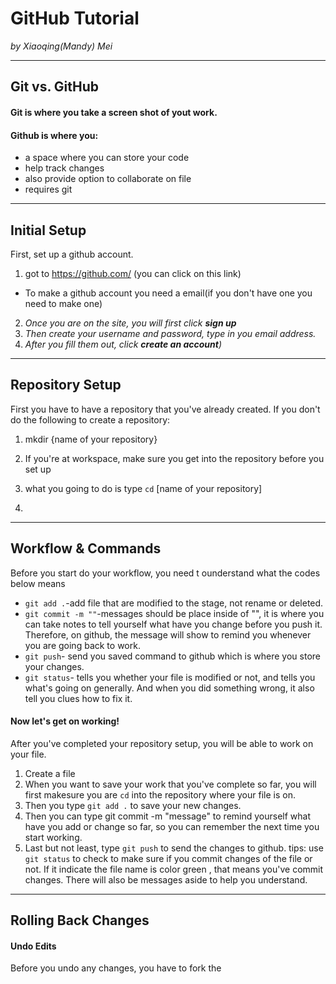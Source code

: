 # GitHub Tutorial

_by Xiaoqing(Mandy) Mei_

---
## Git vs. GitHub
#### Git is where you take a screen shot of yout work.
#### Github is where you: 
- a space where you can store your code 
- help track changes
- also provide option to collaborate on file
- requires git 


---
## Initial Setup
First, set up a github account.
1) got to https://github.com/ (you can click on this link)  
- To make a github account you need a email(if you don't have one you need to make one)
2) _Once you are on the site, you will first click **sign up**_
3) _Then create your username and password, type in you email address._
4) _After you fill them out, click **create an account**)_

---
## Repository Setup
First you have to have a repository that you've already created.
If you don't do the following to create a repository:
1. mkdir {name of your repository}

1. If you're at workspace, make sure you get into the repository before you set up
2. what you going to do is type `cd` [name of your repository]
3. 

---
## Workflow & Commands
Before you start do your workflow, you need t ounderstand what the codes below means  
- `git add .`-add file that are modified to the stage, not rename or deleted.  
- `git commit -m ""`-messages should be place inside of "", it is where you can take notes to tell yourself what have you change before you push it. Therefore, on github, the message will show to remind you whenever you are going back to work.  
- `git push`- send you saved command to github which is where you store your changes.
- `git status`- tells you whether your file is modified or not, and tells you what's going on generally. And when you did something wrong, it also tell you clues how to fix it.  
#### Now let's get on working!
After you've completed your repository setup, you will be able to work on your file.
1. Create a file
2. When you want to save your work that you've complete so far, you will first makesure you are `cd` into the repository where your file is on.
3. Then you type `git add .` to save your new changes.
4. Then you can type git commit -m "message" to remind yourself what have you add or change so far, so you can remember the next time you start working.
5. Last but not least, type `git push` to send the changes to github.
tips: use `git status` to check to make sure if you commit changes of the file or not. If it indicate the file name is color green , that means you've commit changes. There will also be messages aside to help you understand.



---
## Rolling Back Changes
#### Undo Edits
Before you undo any changes, you have to fork the 